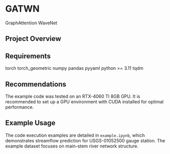 # GATWN
GraphAttention WaveNet

## Project Overview




## Requirements
torch
torch_geometric
numpy
pandas
pyyaml
python >= 3.11
tqdm

## Recommendations
The example code was tested on an RTX-4060 TI 8GB GPU. It is recommended to set up a GPU environment with CUDA installed for optimal performance.

## Example Usage
The code execution examples are detailed in `example.ipynb`, which demonstrates streamflow prediction for USGS-01052500 gauge station. The example dataset focuses on main-stem river network structure.

